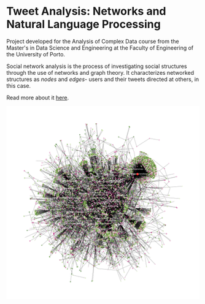 # Tweet Analysis: Networks and Natural Language Processing

Project developed for the Analysis of Complex Data course from the Master's in Data Science and Engineering at the Faculty of Engineering of the University of Porto.

Social network analysis is the process of investigating social structures through the use of networks and graph theory. It characterizes networked structures as _nodes_ and _edges_- users and their tweets directed at others, in this case.

Read more about it [here](https://danilogb.github.io/2023/02/03/tweets_sna.html).

![The "Bolsonaro" keyword network](/bolsonaro_network.png)